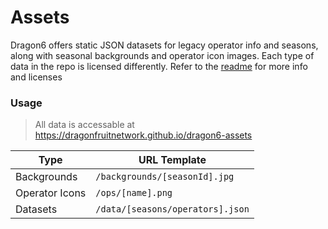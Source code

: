 # Assets
Dragon6 offers static JSON datasets for legacy operator info and seasons, along with seasonal backgrounds and operator icon images.
Each type of data in the repo is licensed differently. Refer to the [readme](https://github.com/dragonfruitnetwork/dragon6-assets) for more info and licenses

### Usage
> All data is accessable at https://dragonfruitnetwork.github.io/dragon6-assets

| Type           | URL Template                     |
|----------------|----------------------------------|
| Backgrounds    | `/backgrounds/[seasonId].jpg`    |
| Operator Icons | `/ops/[name].png`                |
| Datasets       | `/data/[seasons/operators].json` |